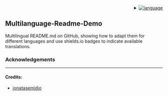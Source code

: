 <div align="right">
    <details>
        <summary>
            <a href="#">
                <img alt="language" src="https://img.shields.io/badge/Languages-brightgreen?style=social&logo=googletranslate&labelColor=%23151515&color=%230866FF">
            </a>
        </summary>
        <br>
        <a href="#">
            <img alt="us_US" src="https://img.shields.io/badge/English.-brightgreen?style=flat-square&label=%F0%9F%87%BA%F0%9F%87%B2&labelColor=%23151515&color=%230866FF">
        </a>
        <br>
        <a href="language/README.es.md">
            <img alt="es_ES" src="https://img.shields.io/badge/Spanish-brightgreen?style=flat-square&logo=70px&label=%F0%9F%87%AA%F0%9F%87%B8&labelColor=%23151515&color=%230866FF">
        </a>
        <br>
    </details>
</div>

<h2>Multilanguage-Readme-Demo</h2>

Multilingual README.md on GitHub, showing how to adapt them for different languages and use shields.io badges to indicate available translations.

<h3>Acknowledgements</h3>
<hr>
<h4>Credits:</h4>
<ul>
    <li>
        <a href="https://github.com/jonatasemidio/multilanguage-readme-pattern/tree/master">
        jonatasemidio
        </a>
    </li>
</ul>
<!--
- **Special thanks to**
  - [jonatasemidio](https://github.com/jonatasemidio/multilanguage-readme-pattern/tree/master)
--!>
